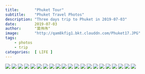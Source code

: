 ```yaml
---
title:       "Phuket Tour"
subtitle:    "Phuket Travel Photos"
description: "Three days trip to Phuket in 2019-07-03"
date:        2019-07-03
author:      "莫伟伟"
image:       "http://qam8kfig1.bkt.clouddn.com/Phuket17.JPG"
tags:
    - photos
    - trip
categories:  [ LIFE ]
---
```


![](http://qam8kfig1.bkt.clouddn.com/Phuket10.JPG)
![](http://qam8kfig1.bkt.clouddn.com/Phuket1.JPG)
![](http://qam8kfig1.bkt.clouddn.com/Phuket9.JPG)
![](http://qam8kfig1.bkt.clouddn.com/Phuket16.JPG)
![](http://qam8kfig1.bkt.clouddn.com/Phuket7.JPG)
![](http://qam8kfig1.bkt.clouddn.com/Phuket8.JPG)
![](http://qam8kfig1.bkt.clouddn.com/Phuket11.JPG)
![](http://qam8kfig1.bkt.clouddn.com/Phuket6.JPG)
![](http://qam8kfig1.bkt.clouddn.com/Phuket18.JPG)
![](http://qam8kfig1.bkt.clouddn.com/Phuket17.JPG)
![](http://qam8kfig1.bkt.clouddn.com/Phuket13.JPG)
![](http://qam8kfig1.bkt.clouddn.com/Phuket15.JPG)
![](http://qam8kfig1.bkt.clouddn.com/Phuket2.JPG)
![](http://qam8kfig1.bkt.clouddn.com/Phuket14.JPG)
![](http://qam8kfig1.bkt.clouddn.com/Phuket12.JPG)
![](http://qam8kfig1.bkt.clouddn.com/Phuket5.JPG)
![](http://qam8kfig1.bkt.clouddn.com/Phuket4.JPG)
![](http://qam8kfig1.bkt.clouddn.com/Phuket3.JPG)
![](http://qam8kfig1.bkt.clouddn.com/moweiwei-sandbeach.jpg)
![](http://qam8kfig1.bkt.clouddn.com/home-bg-sailboat.jpg)
![](http://qam8kfig1.bkt.clouddn.com/home-bg-sailboat.jpg)

